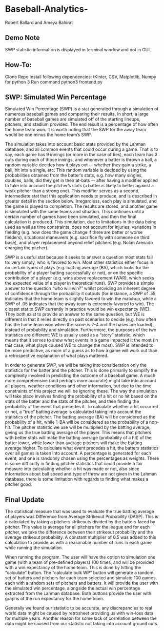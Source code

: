 # Baseball-Analytics-


Robert Ballard and Ameya Bahirat

## Demo Note
SWP statistic information is displayed in terminal window and not in GUI. 

## How-To: 
Clone Repo
Install following dependencies: tKinter, CSV, Matplotlib, Numpy for python 3
Run command python3 frontend.py

## SWP: Simulated Win Percentage

Simulated Win Percentage (SWP) is a stat generated through a simulation of numerous baseball games and comparing their results. In short, a large number of baseball games are simulated off of the starting lineups, pitchers, and stadium provided. The end result is a percentage of how often the home team won. It is worth noting that the SWP for the away team would be one minus the home team’s SWP.

The simulation takes into account basic stats provided by the Lahman database, and all common events that could occur during a game. That is to say, each game has 9 innings (or more in the case of ties), each team has 3 outs during each of those innings, and whenever a batter is thrown a ball, a random variable decides how it plays out -- whether they gain a strike, a ball, hit into a single, etc. This random variable is decided by using the probabilities obtained from the batter’s stats, e.g. how many singles, doubles, balls, did they get in their at-bats -- after having a modifier applied to take into account the pitcher’s stats (a batter is likely to better against a weak pitcher than a strong one). This modifier serves as a second, intermediate stat that this application needs to produce, and is described in greater detail in the section below. Irregardless, each play is simulated, and the game is played to completion. The results are stored, and another game is simulated with the same teams and situation. This continues until a certain number of games have been simulated, and then the final calculation is produced. This simulation, due to limitations in the data being used as well as time constraints, does not account for injuries, variations in fielding (e.g. how does the game change if there are better or worse fielders), situational maneuvers (e.g. sacrifice fly with someone on third base), and player replacement beyond relief pitchers (e.g. Nolan Arenado charging the pitcher).

SWP is a useful stat because it seeks to answer a question most stats fail to: very simply, who is favored to win. Most other statistics either focus in on certain types of plays (e.g. batting average (BA), which looks for the probability of a player batting successfully or not), or on the specific contribution of a player (e.g. wins above replacement (WAR), which seeks the expected value of a player in theoretical runs). SWP provides a simple answer to the question “who will win?” whilst providing an inherent degree of confidence through the probability it outputs (for instance, a SWP of .55 indicates that the home team is slightly favored to win the matchup, while a SWP of .05 indicates that the away team is extremely favored to win). The closest stat to SWP currently in practice would be win expectancy (WE). They both exist to provide an answer to the same question, but WE is different in that it relies directly on past scenarios to decide (e.g. how often has the home team won when the score is 2-4 and the bases are loaded), instead of probability and simulation. Furthermore, the purposes of the two statistics are different: WE is usually used as a “story” statistic, which means that it serves to show what events in a game impacted it the most (in this case, what plays caused WE to change the most). SWP is intended to be more predictive, as more of a guess as to how a game will work out than a retrospective explanation of what plays mattered.

In order to generate SWP, we will be taking into consideration only the statistics for the batter and the pitcher. This is done primarily to simplify the complexity involved in predicting the outcome of a baseball game. A much more comprehensive (and perhaps more accurate) might take into account all players, weather conditions and other information, but due to the time constraints of this project we will be ignoring these. The way the simulation will take place involves finding the probability of a hit or no hit based on the stats of the batter and the stats of the pitcher, and then finding the probability of the event that precedes it. To calculate whether a hit occurred or not, a “true” batting average is calculated taking into account the statistics of the pitcher. The batting average (BA) will be considered as the probability of a hit, while 1-BA will be considered as the probability of a non-hit. The pitcher statistic we use will be multiplied by the batting average, giving us the true batting average of the player. This means that pitchers with better stats will make the batting average (probability of a hit) of the batter lower, while lower than average pitchers will make the batting average higher. To calculate what event precedes a hit, the batters statistics over all games is taken into account. A percentage is generated for each event, and one is randomly chosen using the percentages as weights. There is some difficulty in finding pitcher statistics that could provide a fair measure into calculating whether a hit was made or not, also since information about ball speed and type of throw are not given in the Lahman database, there is some limitation with regards to finding what makes a pitcher good. 


## Final Update

The statistical measure that was used to evaluate the true batting average of players was Difference from Average Strikeout Probability (DASP). This is a calculated by taking a pitchers strikeouts divided by the batters faced by pitcher. This value is average for all pitchers for the league and for each pitcher, we take the difference between their strikeout probability and the average strikeout probability. A constant multiplier of 0.5 was added to this calculation to provide us with a reasonable number of runs in each game while running the simulation. 

When running the program. The user will have the option to simulation one game (with a team of pre-defined players) 100 times, and will be provided with a win expectancy of the home team. This is done by hitting the “calculate” button. The “calculate bulk WP” button will generate a random set of batters and pitchers for each team selected and simulate 100 games, each with a random sets of pitchers and batters. It will provide the user with the simulated win percentage, alongside the actual win percentage extracted from the Lahman database. Both buttons provide the user with graphs of the run expectancy for the home team. 

Generally we found our statistic to be accurate, any discrepancies to real world data might be caused by retrosheet providing us with win-loss data for multiple years. Another reason for some lack of correlation between the data might be caused from our statistic not taking into account ground outs.
